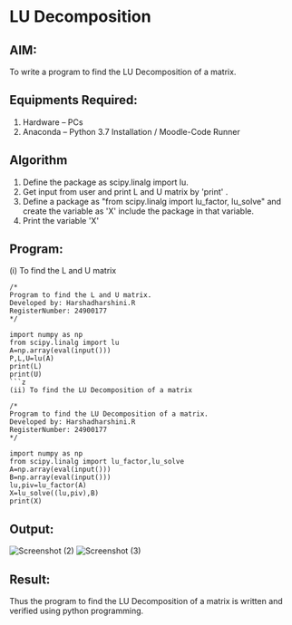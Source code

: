 # LU Decomposition 

## AIM:
To write a program to find the LU Decomposition of a matrix.

## Equipments Required:
1. Hardware – PCs
2. Anaconda – Python 3.7 Installation / Moodle-Code Runner

## Algorithm
1. Define the package as scipy.linalg import lu.
2. Get input from user and print L and U matrix by 'print' .
3. Define a package as "from scipy.linalg import lu_factor, lu_solve" and create the variable as 'X' include the package in that variable.
4. Print the variable 'X'

## Program:
(i) To find the L and U matrix
```
/*
Program to find the L and U matrix.
Developed by: Harshadharshini.R
RegisterNumber: 24900177
*/
```
```
import numpy as np
from scipy.linalg import lu
A=np.array(eval(input()))
P,L,U=lu(A)
print(L)
print(U)
```z
(ii) To find the LU Decomposition of a matrix
```
```
/*
Program to find the LU Decomposition of a matrix.
Developed by: Harshadharshini.R
RegisterNumber: 24900177
*/
```
```
import numpy as np
from scipy.linalg import lu_factor,lu_solve
A=np.array(eval(input()))
B=np.array(eval(input()))
lu,piv=lu_factor(A)
X=lu_solve((lu,piv),B)
print(X)

```

## Output:
![Screenshot (2)](https://github.com/user-attachments/assets/d23c500b-1182-451f-b36c-a062207a9fcf)
![Screenshot (3)](https://github.com/user-attachments/assets/7dfcedd9-1e3d-4731-a19f-b56141bbedc8)




## Result:
Thus the program to find the LU Decomposition of a matrix is written and verified using python programming.

